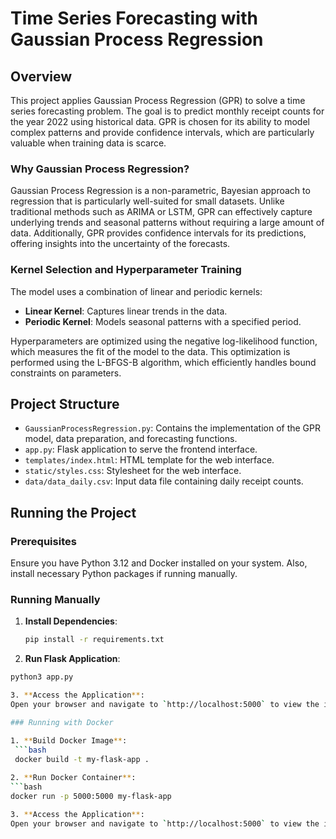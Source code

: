 # Time Series Forecasting with Gaussian Process Regression

## Overview

This project applies Gaussian Process Regression (GPR) to solve a time series forecasting problem. The goal is to predict monthly receipt counts for the year 2022 using historical data. GPR is chosen for its ability to model complex patterns and provide confidence intervals, which are particularly valuable when training data is scarce.

### Why Gaussian Process Regression?

Gaussian Process Regression is a non-parametric, Bayesian approach to regression that is particularly well-suited for small datasets. Unlike traditional methods such as ARIMA or LSTM, GPR can effectively capture underlying trends and seasonal patterns without requiring a large amount of data. Additionally, GPR provides confidence intervals for its predictions, offering insights into the uncertainty of the forecasts.

### Kernel Selection and Hyperparameter Training

The model uses a combination of linear and periodic kernels:
- **Linear Kernel**: Captures linear trends in the data.
- **Periodic Kernel**: Models seasonal patterns with a specified period.

Hyperparameters are optimized using the negative log-likelihood function, which measures the fit of the model to the data. This optimization is performed using the L-BFGS-B algorithm, which efficiently handles bound constraints on parameters.

## Project Structure

- `GaussianProcessRegression.py`: Contains the implementation of the GPR model, data preparation, and forecasting functions.
- `app.py`: Flask application to serve the frontend interface.
- `templates/index.html`: HTML template for the web interface.
- `static/styles.css`: Stylesheet for the web interface.
- `data/data_daily.csv`: Input data file containing daily receipt counts.

## Running the Project

### Prerequisites

Ensure you have Python 3.12 and Docker installed on your system. Also, install necessary Python packages if running manually.

### Running Manually

1. **Install Dependencies**:
   ```bash
   pip install -r requirements.txt
   
2. **Run Flask Application**:
  ```bash
  python3 app.py

3. **Access the Application**:
Open your browser and navigate to `http://localhost:5000` to view the interface and generate forecasts.

### Running with Docker

1. **Build Docker Image**:
   ```bash
   docker build -t my-flask-app .
   
2. **Run Docker Container**:
  ```bash
  docker run -p 5000:5000 my-flask-app

3. **Access the Application**:
Open your browser and navigate to `http://localhost:5000` to view the interface and generate forecasts.


